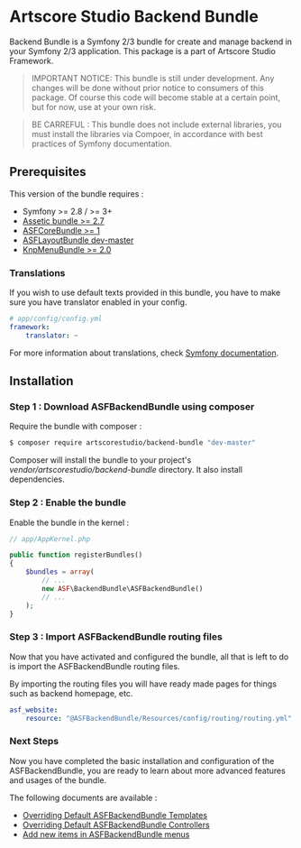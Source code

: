 # Artscore Studio Backend Bundle

Backend Bundle is a Symfony 2/3 bundle for create and manage backend in your Symfony 2/3 application. This package is a part of Artscore Studio Framework.

> IMPORTANT NOTICE: This bundle is still under development. Any changes will be done without prior notice to consumers of this package. Of course this code will become stable at a certain point, but for now, use at your own risk.

> BE CARREFUL : This bundle does not include external libraries, you must install the libraries via Compoer, in accordance with best practices of Symfony documentation.
 
## Prerequisites

This version of the bundle requires :
* Symfony >= 2.8 / >= 3+
* [Assetic bundle >= 2.7](https://packagist.org/packages/symfony/assetic-bundle)
* [ASFCoreBundle >= 1](https://packagist.org/packages/artscorestudio/core-bundle)
* [ASFLayoutBundle dev-master](https://packagist.org/packages/artscorestudio/layout-bundle)
* [KnpMenuBundle >= 2.0](https://packagist.org/packages/knplabs/knp-menu-bundle)

### Translations

If you wish to use default texts provided in this bundle, you have to make sure you have translator enabled in your config.

```yaml
# app/config/config.yml
framework:
    translator: ~
```

For more information about translations, check [Symfony documentation](https://symfony.com/doc/current/book/translation.html).

## Installation

### Step 1 : Download ASFBackendBundle using composer

Require the bundle with composer :

```bash
$ composer require artscorestudio/backend-bundle "dev-master"
```

Composer will install the bundle to your project's *vendor/artscorestudio/backend-bundle* directory. It also install dependencies. 

### Step 2 : Enable the bundle

Enable the bundle in the kernel :

```php
// app/AppKernel.php

public function registerBundles()
{
	$bundles = array(
		// ...
		new ASF\BackendBundle\ASFBackendBundle()
		// ...
	);
}
```

### Step 3 : Import ASFBackendBundle routing files

Now that you have activated and configured the bundle, all that is left to do is import the ASFBackendBundle routing files.

By importing the routing files you will have ready made pages for things such as backend homepage, etc.

```yaml
asf_website:
    resource: "@ASFBackendBundle/Resources/config/routing/routing.yml"
```

### Next Steps

Now you have completed the basic installation and configuration of the ASFBackendBundle, you are ready to learn about more advanced features and usages of the bundle.

The following documents are available :
* [Overriding Default ASFBackendBundle Templates](templates.md)
* [Overriding Default ASFBackendBundle Controllers](controllers.md)
* [Add new items in ASFBackendBundle menus](menus.md)
